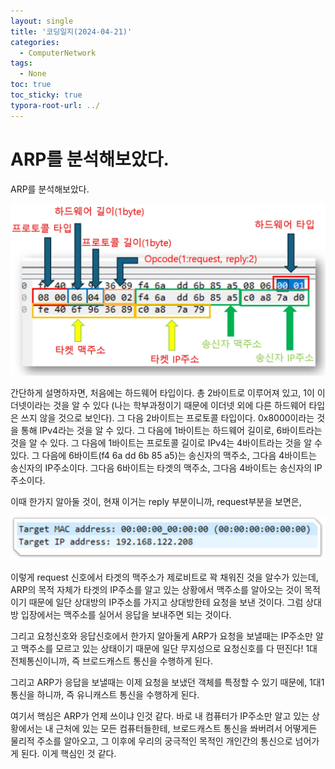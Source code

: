 ```yaml
---
layout: single
title: '코딩일지(2024-04-21)'
categories:
  - ComputerNetwork
tags:
  - None
toc: true
toc_sticky: true
typora-root-url: ../
---
```




# ARP를 분석해보았다.

ARP를 분석해보았다.

![WINWORD_YAw9qwsWFE](/images/2024-04-21-codinglog(65)/WINWORD_YAw9qwsWFE.webp)

간단하게 설명하자면, 처음에는 하드웨어 타입이다. 총 2바이트로 이루어져 있고, 1이 이더넷이라는 것을 알 수 있다 (나는 학부과정이기 때문에 이더넷 외에 다른 하드웨어 타입은 쓰지 않을 것으로 보인다). 그 다음 2바이트는 프로토콜 타입이다. 0x8000이라는 것을 통해 IPv4라는 것을 알 수 있다. 그 다음에 1바이트는 하드웨어 길이로, 6바이트라는 것을 알 수 있다. 그 다음에 1바이트는 프로토콜 길이로 IPv4는 4바이트라는 것을 알 수 있다. 그 다음에 6바이트(f4 6a dd 6b 85 a5)는 송신자의 맥주소, 그다음 4바이트는 송신자의 IP주소이다. 그다음 6바이트는 타겟의 맥주소, 그다음 4바이트는 송신자의 IP주소이다.



이때 한가지 알아둘 것이, 현재 이거는 reply 부분이니까, request부분을 보면은,

![WINWORD_TKM7t9ZEvF](/images/2024-04-21-codinglog(65)/WINWORD_TKM7t9ZEvF.webp)



이렇게 request 신호에서 타겟의 맥주소가 제로비트로 꽉 채워진 것을 알수가 있는데, ARP의 목적 자체가 타겟의 IP주소를 알고 있는 상황에서 맥주소를 알아오는 것이 목적이기 때문에 일단 상대방의 IP주소를 가지고 상대방한테 요청을 보낸 것이다. 그럼 상대방 입장에서는 맥주소를 실어서 응답을 보내주면 되는 것이다.

그리고 요청신호와 응답신호에서 한가지 알아둘게 ARP가 요청을 보낼때는 IP주소만 알고 맥주소를 모르고 있는 상태이기 때문에 일단 무지성으로 요청신호를 다 떤진다! 1대 전체통신이니까, 즉 브로드캐스트 통신을 수행하게 된다.

그리고 ARP가 응답을 보낼때는 이제 요청을 보냈던 객체를 특정할 수 있기 때문에, 1대1 통신을 하니까, 즉 유니캐스트 통신을 수행하게 된다.



여기서 핵심은 ARP가 언제 쓰이냐 인것 같다. 바로 내 컴퓨터가 IP주소만 알고 있는 상황에서는 내 근처에 있는 모든 컴퓨터들한테, 브로드캐스트 통신을 쏴버려서 어떻게든 물리적 주소를 알아오고, 그 이후에 우리의 궁극적인 목적인 개인간의 통신으로 넘어가게 된다. 이게 핵심인 것 같다.

